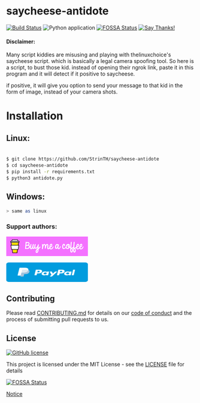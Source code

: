 # saycheese-antidote

[![Build Status](https://travis-ci.com/0x0is1/saycheese-antidote.svg?branch=master)](https://travis-ci.com/StrinTH/saycheese-antidote) 
![Python application](https://github.com/0x0is1/saycheese-antidote/workflows/Python%20application/badge.svg)
[![FOSSA Status](https://app.fossa.com/api/projects/git%2Bgithub.com%2F0x0is1%2Fsaycheese-antidote.svg?type=shield)](https://app.fossa.com/projects/git%2Bgithub.com%2FStrinTH%2Fsaycheese-antidote?ref=badge_shield)
[![Say Thanks!](https://img.shields.io/badge/Say%20Thanks-!-1EAEDB.svg)](https://saythanks.io/to/0x0is1off@gmail.com)

#### Disclaimer:

Many script kiddies are misusing and playing with thelinuxchoice's saycheese script.
which is basically a legal camera spoofing tool. So here is a script, to bust those kid.
instead of opening their ngrok link, paste it in this program and it will detect if it positive to saycheese.

if positive, it will give you option to send your message to that kid in the form of image, instead of your camera shots.


# Installation
## Linux:

```sh

$ git clone https://github.com/StrinTH/saycheese-antidote
$ cd saycheese-antidote
$ pip install -r requirements.txt
$ python3 antidote.py

```
## Windows:

```sh
> same as linux
```

### **Support authors**:

[![Donate](./assets/default-pink.png)](https://www.buymeacoffee.com/6dciIwk)

[![Donate](./assets/-460.png)](https://paypal.me/0x0is1?locale.x=en_GB)


## Contributing

Please read [CONTRIBUTING.md](CONTRIBUTING.md) for details on our [code of conduct](CODE_OF_CONDUCT.md) and the process of submitting pull requests to us.

## License 
[![GitHub license](https://img.shields.io/github/license/0x0is1/ScrapChat)](https://github.com/0x0is1/saycheese-antidote/blob/master/LICENSE)

This project is licensed under the MIT License - see the [LICENSE](LICENSE) file for details

[![FOSSA Status](https://app.fossa.io/api/projects/git%2Bgithub.com%2F0x0is1%2Fsaycheese-antidote.svg?type=large)](https://app.fossa.io/projects/git%2Bgithub.com%2F0x0is1%2Fsaycheese-antidote?ref=badge_large)

<a href="NOTICE.md">Notice</a>
